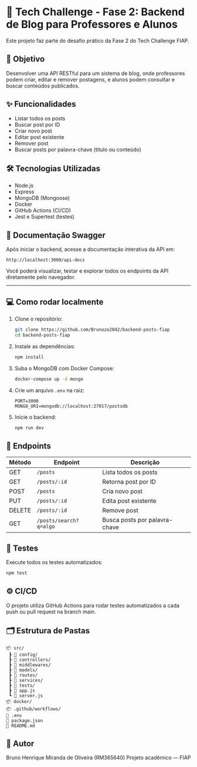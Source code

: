 # 🚀 Tech Challenge - Fase 2: Backend de Blog para Professores e Alunos

Este projeto faz parte do desafio prático da Fase 2 do Tech Challenge FIAP.

## 🎯 Objetivo
Desenvolver uma API RESTful para um sistema de blog, onde professores podem criar, editar e remover postagens, e alunos podem consultar e buscar conteúdos publicados.

## ✨ Funcionalidades
- Listar todos os posts
- Buscar post por ID
- Criar novo post
- Editar post existente
- Remover post
- Buscar posts por palavra-chave (título ou conteúdo)

## 🛠️ Tecnologias Utilizadas
- Node.js
- Express
- MongoDB (Mongoose)
- Docker
- GitHub Actions (CI/CD)
- Jest e Supertest (testes)


## 📖 Documentação Swagger

Após iniciar o backend, acesse a documentação interativa da API em:

```
http://localhost:3000/api-docs
```

Você poderá visualizar, testar e explorar todos os endpoints da API diretamente pelo navegador.

---

## 💻 Como rodar localmente

1. Clone o repositório:
    ```bash
    git clone https://github.com/Brunozo2042/backend-posts-fiap
    cd backend-posts-fiap
    ```
2. Instale as dependências:
    ```bash
    npm install
    ```
3. Suba o MongoDB com Docker Compose:
    ```bash
    docker-compose up -d mongo
    ```
4. Crie um arquivo `.env` na raiz:
    ```env
    PORT=3000
    MONGO_URI=mongodb://localhost:27017/postsdb
    ```
5. Inicie o backend:
    ```bash
    npm run dev
    ```

## 🔗 Endpoints
| Método | Endpoint                   | Descrição                     |
| ------ | -------------------------- | ----------------------------- |
| GET    | `/posts`                   | Lista todos os posts          |
| GET    | `/posts/:id`               | Retorna post por ID           |
| POST   | `/posts`                   | Cria novo post                |
| PUT    | `/posts/:id`               | Edita post existente          |
| DELETE | `/posts/:id`               | Remove post                   |
| GET    | `/posts/search?q=algo`     | Busca posts por palavra-chave |

## 🧪 Testes
Execute todos os testes automatizados:
```bash
npm test
```

## ⚙️ CI/CD
O projeto utiliza GitHub Actions para rodar testes automatizados a cada push ou pull request na branch main.

## 🗂️ Estrutura de Pastas
```
📦 src/
 ┣ 📁 config/
 ┣ 📁 controllers/
 ┣ 📁 middlewares/
 ┣ 📁 models/
 ┣ 📁 routes/
 ┣ 📁 services/
 ┣ 📁 tests/
 ┣ 📄 app.js
 ┗ 📄 server.js
📦 docker/
📦 .github/workflows/
📄 .env
📄 package.json
📄 README.md
```

## 👤 Autor
Bruno Henrique Miranda de Oliveira (RM365640)
Projeto acadêmico — FIAP
